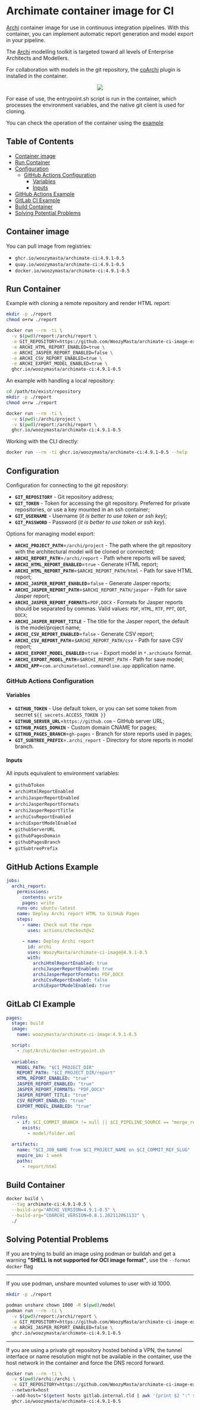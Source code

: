 # Archimate container image for CI <!-- omit in toc -->

[Archi][Archi repository] container image for use in continuous integration
pipelines. With this container, you can implement automatic report generation
and model export in your pipeline.

The [Archi][] modelling toolkit is targeted toward all levels of Enterprise
Architects and Modellers.

For collaboration with models in the git repository, the [coArchi][] plugin
is installed in the container.

<!-- markdownlint-disable -->
<p align="center" width="100%">
  <img src="https://raw.githubusercontent.com/WoozyMasta/archimate-ci-image/master/scheme.png" />
</p>

For ease of use, the entrypoint.sh script is run in the container,
which processes the environment variables, and the native git client is used
for cloning.

You can check the operation of the container using the [example][]

## Table of Contents <!-- omit in toc -->

* [Container image](#container-image)
* [Run Container](#run-container)
* [Configuration](#configuration)
  * [GitHub Actions Configuration](#github-actions-configuration)
    * [Variables](#variables)
    * [Inputs](#inputs)
* [GitHub Actions Example](#github-actions-example)
* [GitLab CI Example](#gitlab-ci-example)
* [Build Container](#build-container)
* [Solving Potential Problems](#solving-potential-problems)

## Container image

You can pull image from registries:

* `ghcr.io/woozymasta/archimate-ci:4.9.1-0.5`
* `quay.io/woozymasta/archimate-ci:4.9.1-0.5`
* `docker.io/woozymasta/archimate-ci:4.9.1-0.5`

## Run Container

Example with cloning a remote repository and render HTML report:

```bash
mkdir -p ./report
chmod o+rw ./report

docker run --rm -ti \
  -v $(pwd)/report:/archi/report \
  -e GIT_REPOSITORY=https://github.com/WoozyMasta/archimate-ci-image-example.git \
  -e ARCHI_HTML_REPORT_ENABLED=true \
  -e ARCHI_JASPER_REPORT_ENABLED=false \
  -e ARCHI_CSV_REPORT_ENABLED=true \
  -e ARCHI_EXPORT_MODEL_ENABLED=true \
  ghcr.io/woozymasta/archimate-ci:4.9.1-0.5
```

An example with handling a local repository:

```bash
cd /path/to/exist/repository
mkdir -p ./report
chmod o+rw ./report

docker run --rm -ti \
  -v $(pwd):/archi/project \
  -v $(pwd)/report:/archi/report \
  ghcr.io/woozymasta/archimate-ci:4.9.1-0.5
```

Working with the CLI directly:

```bash
docker run --rm -ti ghcr.io/woozymasta/archimate-ci:4.9.1-0.5 --help
```

## Configuration

Configuration for connecting to the git repository:

* **`GIT_REPOSITORY`** - Git repository address;
* **`GIT_TOKEN`** - Token for accessing the git repository. Preferred
  for private repositories, or use a key mounted in an ssh container;
* **`GIT_USERNAME`** - Username (_it is better to use token or ssh key_);
* **`GIT_PASSWORD`** - Password (_it is better to use token or ssh key_).

Options for managing model export:

* **`ARCHI_PROJECT_PATH`**=`/archi/project` - The path where the git repository
  with the architectural model will be cloned or connected;
* **`ARCHI_REPORT_PATH`**=`/archi/report` - Path where reports will be saved;
* **`ARCHI_HTML_REPORT_ENABLED`**=`true` - Generate HTML report;
* **`ARCHI_HTML_REPORT_PATH`**=`$ARCHI_REPORT_PATH/html` - Path for save HTML
  report;
* **`ARCHI_JASPER_REPORT_ENABLED`**=`false` - Generate Jasper reports;
* **`ARCHI_JASPER_REPORT_PATH`**=`$ARCHI_REPORT_PATH/jasper` - Path for save
  Jasper report;
* **`ARCHI_JASPER_REPORT_FORMATS`**=`PDF,DOCX` - Formats for Jasper reports
  should be separated by commas. Valid values: `PDF`, `HTML`, `RTF`, `PPT`,
  `ODT`, `DOCX`;
* **`ARCHI_JASPER_REPORT_TITLE`** - The title for the Jasper report, the
  default is the model/project name;
* **`ARCHI_CSV_REPORT_ENABLED`**=`false` - Generate CSV report;
* **`ARCHI_CSV_REPORT_PATH`**=`$ARCHI_REPORT_PATH/csv` - Path for save CSV
  report;
* **`ARCHI_EXPORT_MODEL_ENABLED`**=`true` - Export model in `*.archimate`
  format.
* **`ARCHI_EXPORT_MODEL_PATH`**=`$ARCHI_REPORT_PATH` - Path for save model;
* **`ARCHI_APP`**=`com.archimatetool.commandline.app` application name.

### GitHub Actions Configuration

#### Variables

* **`GITHUB_TOKEN`** - Use default token, or you can set some token from secrret `${{ secrets.ACCESS_TOKEN }}`
* **`GITHUB_SERVER_URL`**=`https://github.com` - GitHub server URL;
* **`GITHUB_PAGES_DOMAIN`** - Custom domain CNAME for pages;
* **`GITHUB_PAGES_BRANCH`**=`gh-pages` - Branch for store reports used in pages;
* **`GIT_SUBTREE_PREFIX`**=`.archi_report` - Directory for store reports in
  model branch.

#### Inputs

All inputs equivalent to environment variables:

* `githubToken`
* `archiHtmlReportEnabled`
* `archiJasperReportEnabled`
* `archiJasperReportFormats`
* `archiJasperReportTitle`
* `archiCsvReportEnabled`
* `archiExportModelEnabled`
* `githubServerURL`
* `githubPagesDomain`
* `githubPagesBranch`
* `gitSubtreePrefix`

## GitHub Actions Example

```yml
jobs:
  archi_report:
    permissions:
      contents: write
      pages: write
    runs-on: ubuntu-latest
    name: Deploy Archi report HTML to GitHub Pages
    steps:
      - name: Check out the repo
        uses: actions/checkout@v2

      - name: Deploy Archi report
        id: archi
        uses: WoozyMasta/archimate-ci-image@4.9.1-0.5
        with:
          archiHtmlReportEnabled: true
          archiJasperReportEnabled: true
          archiJasperReportFormats: PDF,DOCX
          archiCsvReportEnabled: false
          archiExportModelEnabled: true
```

## GitLab CI Example

```yml
pages:
  stage: build
  image:
    name: woozymasta/archimate-ci-image:4.9.1-0.5

  script:
    - /opt/Archi/docker-entrypoint.sh
    
  variables:
    MODEL_PATH: "$CI_PROJECT_DIR"
    REPORT_PATH: "$CI_PROJECT_DIR/report"
    HTML_REPORT_ENABLED: "true"
    JASPER_REPORT_ENABLED: "true"
    JASPER_REPORT_FORMATS: "PDF,DOCX"
    JASPER_REPORT_TITLE: "true"
    CSV_REPORT_ENABLED: "true"
    EXPORT_MODEL_ENABLED: "true"

  rules:
    - if: $CI_COMMIT_BRANCH != null || $CI_PIPELINE_SOURCE == "merge_request_event"
      exists:
        - model/folder.xml

  artifacts:
    name: "$CI_JOB_NAME from $CI_PROJECT_NAME on $CI_COMMIT_REF_SLUG"
    expire_in: 1 week
    paths:
      - report/html
```

## Build Container

```bash
docker build \
  --tag archimate-ci:4.9.1-0.5 \
  --build-arg="ARCHI_VERSION=4.9.1-0.5" \
  --build-arg="COARCHI_VERSION=0.8.1.202112061132" \
  ./
```

## Solving Potential Problems

If you are trying to build an image using podman or buildah and get a warning
**"SHELL is not supported for OCI image format"**, use the `--format docker`
flag

---

If you use podman, unshare mounted volumes to user with id 1000.

```bash
mkdir -p ./report

podman unshare chown 1000 -R $(pwd)/model
podman run --rm -ti \
  -v $(pwd)/report:/archi/report \
  -e GIT_REPOSITORY=https://github.com/WoozyMasta/archimate-ci-image-example.git \
  -e ARCHI_JASPER_REPORT_ENABLED=false \
  ghcr.io/woozymasta/archimate-ci:4.9.1-0.5
```

---

If you are using a private git repository hosted behind a VPN, the tunnel
interface or name resolution might not be available in the container, use the
host network in the container and force the DNS record forward.

```bash
docker run --rm -ti \
  -v $(pwd)/archi:/archi \
  -e GIT_REPOSITORY=https://github.com/WoozyMasta/archimate-ci-image-example.git
  --network=host
  --add-host="$(getent hosts gitlab.internal.tld | awk '{print $2 ":" $1}')"
  ghcr.io/woozymasta/archimate-ci:4.9.1-0.5
```

<!-- links -->

[Archi]: https://www.archimatetool.com "The Open Source modelling toolkit for creating ArchiMate models and sketches."
[Archi repository]: https://github.com/archimatetool/archi "Archi: ArchiMate Modelling Tool "
[coArchi]: https://github.com/archimatetool/archi-modelrepository-plugin "coArchi – Model Collaboration for Archi"
[example]: https://github.com/WoozyMasta/archimate-ci-image-example.git "Example Archi model for archimate-ci-image"
